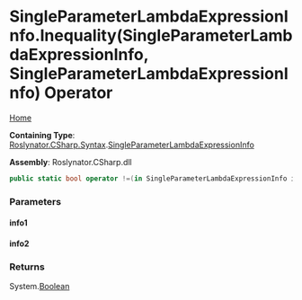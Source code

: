 <a name="_top"></a>

# SingleParameterLambdaExpressionInfo\.Inequality\(SingleParameterLambdaExpressionInfo, SingleParameterLambdaExpressionInfo\) Operator

[Home](../../../../../README.md#_top)

**Containing Type**: [Roslynator.CSharp.Syntax](../../README.md#_top)\.[SingleParameterLambdaExpressionInfo](../README.md#_top)

**Assembly**: Roslynator\.CSharp\.dll

```csharp
public static bool operator !=(in SingleParameterLambdaExpressionInfo info1, in SingleParameterLambdaExpressionInfo info2)
```

### Parameters

#### info1

#### info2

### Returns

System\.[Boolean](https://docs.microsoft.com/en-us/dotnet/api/system.boolean)

